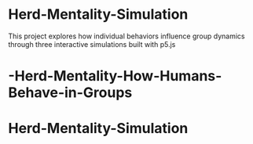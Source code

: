 # Herd-Mentality-Simulation
This project explores how individual behaviors influence group dynamics through three interactive simulations built with p5.js
# -Herd-Mentality-How-Humans-Behave-in-Groups
# Herd-Mentality-Simulation

